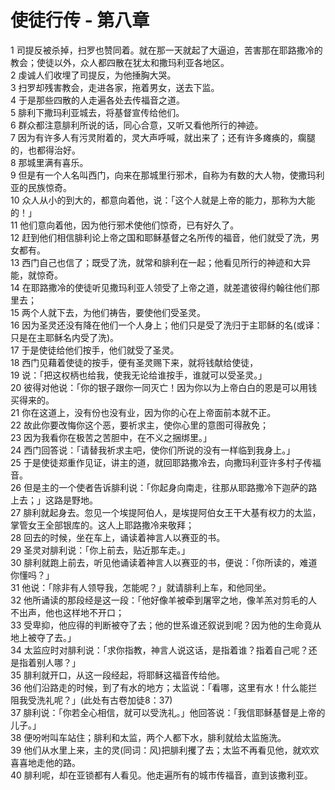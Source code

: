 # 使徒行传 - 第八章
  
 1 司提反被杀掉，扫罗也赞同着。就在那一天就起了大逼迫，苦害那在耶路撒冷的教会；使徒以外，众人都四散在犹太和撒玛利亚各地区。  
 2 虔诚人们收埋了司提反，为他捶胸大哭。  
 3 扫罗却残害教会，走进各家，拖着男女，送去下监。  
 4 于是那些四散的人走遍各处去传福音之道。  
 5 腓利下撒玛利亚城去，将基督宣传给他们。  
 6 群众都注意腓利所说的话，同心合意，又听又看他所行的神迹。  
 7 因为有许多人有污灵附着的，灵大声呼喊，就出来了；还有许多瘫痪的，瘸腿的，也都得治好。  
 8 那城里满有喜乐。  
 9 但是有一个人名叫西门，向来在那城里行邪术，自称为有数的大人物，使撒玛利亚的民族惊奇。  
 10 众人从小的到大的，都意向着他，说：「这个人就是上帝的能力，那称为大能的！」  
 11 他们意向着他，因为他行邪术使他们惊奇，已有好久了。  
 12 赶到他们相信腓利论上帝之国和耶稣基督之名所传的福音，他们就受了洗，男女都有。  
 13 西门自己也信了；既受了洗，就常和腓利在一起；他看见所行的神迹和大异能，就惊奇。  
 14 在耶路撒冷的使徒听见撒玛利亚人领受了上帝之道，就差遣彼得约翰往他们那里去；  
 15 两个人就下去，为他们祷告，要使他们受圣灵。  
 16 因为圣灵还没有降在他们一个人身上；他们只是受了洗归于主耶稣的名(或译：只是在主耶稣名内受了洗)。  
 17 于是使徒给他们按手，他们就受了圣灵。  
 18 西门见藉着使徒的按手，便有圣灵赐下来，就将钱献给使徒，  
 19 说：「把这权柄也给我，使我无论给谁按手，谁就可以受圣灵。」  
 20 彼得对他说：「你的银子跟你一同灭亡！因为你以为上帝白白的恩是可以用钱买得来的。  
 21 你在这道上，没有份也没有业，因为你的心在上帝面前本就不正。  
 22 故此你要改悔你这个恶，要祈求主，使你心里的意图可得赦免；  
 23 因为我看你在极苦之苦胆中，在不义之捆绑里。」  
 24 西门回答说：「请替我祈求主吧，使你们所说的没有一样临到我身上。」  
 25 于是使徒郑重作见证，讲主的道，就回耶路撒冷去，向撒玛利亚许多村子传福音。  
 26 但是主的一个使者告诉腓利说：「你起身向南走，往那从耶路撒冷下迦萨的路上去；」这路是野地。  
 27 腓利就起身去。忽见一个埃提阿伯人，是埃提阿伯女王干大基有权力的太监，掌管女王全部银库的。这人上耶路撒冷来敬拜；  
 28 回去的时候，坐在车上，诵读着神言人以赛亚的书。  
 29 圣灵对腓利说：「你上前去，贴近那车走。」  
 30 腓利就跑上前去，听见他诵读着神言人以赛亚的书，便说：「你所读的，难道你懂吗？」  
 31 他说：「除非有人领导我，怎能呢？」就请腓利上车，和他同坐。  
 32 他所诵读的那段经是这一段：「他好像羊被牵到屠宰之地，像羊羔对剪毛的人不出声，他也这样地不开口；  
 33 受卑抑，他应得的判断被夺了去；他的世系谁还叙说到呢？因为他的生命竟从地上被夺了去。」  
 34 太监应时对腓利说：「求你指教，神言人说这话，是指着谁？指着自己呢？还是指着别人哪？」  
 35 腓利就开口，从这一段经起，将耶稣这福音传给他。  
 36 他们沿路走的时候，到了有水的地方；太监说：「看哪，这里有水！什么能拦阻我受洗礼呢？」(此处有古卷加徒8：37)  
 37 腓利说：「你若全心相信，就可以受洗礼。」他回答说：「我信耶稣基督是上帝的儿子。」  
 38 便吩咐叫车站住；腓利和太监，两个人都下水，腓利就给太监施洗。  
 39 他们从水里上来，主的灵(同词：风)把腓利攫了去；太监不再看见他，就欢欢喜喜地走他的路。  
 40 腓利呢，却在亚锁都有人看见。他走遍所有的城市传福音，直到该撒利亚。